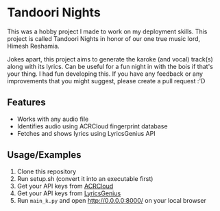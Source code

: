 
# Tandoori Nights

This was a hobby project I made to work on my deployment skills. This project is called 
Tandoori Nights in honor of our one true music lord, Himesh Reshamia.

Jokes apart, this project aims to generate the karoke (and vocal) track(s) along with 
its lyrics. Can be useful for a fun night in with the bois if that's your thing. 
I had fun developing this. If you have any feedback or any improvements that you might suggest, please create a pull request :'D


## Features

- Works with any audio file
- Identifies audio using ACRCloud fingerprint database
- Fetches and shows lyrics using LyricsGenius API

  
## Usage/Examples

1. Clone this repository
2. Run setup.sh (convert it into an executable first)
3. Get your API keys from [ACRCloud](https://console-v2.acrcloud.com/account#/register)
4. Get your API keys from [LyricsGenius](https://genius.com/signup_or_login)
5. Run ```main_k.py``` and open http://0.0.0.0:8000/ on your local browser
  